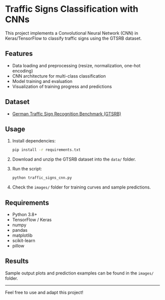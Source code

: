 # Traffic Signs Classification with CNNs

This project implements a Convolutional Neural Network (CNN) in Keras/TensorFlow to classify traffic signs using the GTSRB dataset.

## Features
- Data loading and preprocessing (resize, normalization, one-hot encoding)
- CNN architecture for multi-class classification
- Model training and evaluation
- Visualization of training progress and predictions

## Dataset
- [German Traffic Sign Recognition Benchmark (GTSRB)](https://benchmark.ini.rub.de/?section=gtsrb&subsection=dataset)

## Usage

1. Install dependencies:
    ```bash
    pip install -r requirements.txt
    ```

2. Download and unzip the GTSRB dataset into the `data/` folder.

3. Run the script:
    ```bash
    python traffic_signs_cnn.py
    ```

4. Check the `images/` folder for training curves and sample predictions.

## Requirements
- Python 3.8+
- TensorFlow / Keras
- numpy
- pandas
- matplotlib
- scikit-learn
- pillow

## Results
Sample output plots and prediction examples can be found in the `images/` folder.

---

Feel free to use and adapt this project!
